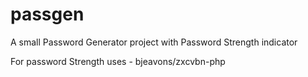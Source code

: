 # passgen
A small Password Generator project with Password Strength indicator

For password Strength uses - bjeavons/zxcvbn-php
